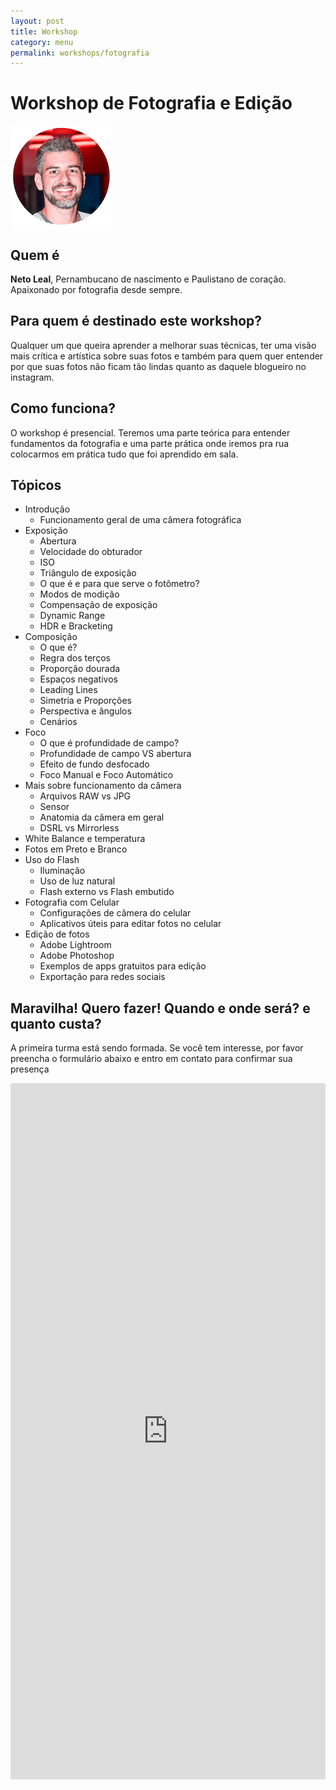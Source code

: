 ```yaml
---
layout: post
title: Workshop
category: menu
permalink: workshops/fotografia
---
```


# Workshop de Fotografia e Edição


![Foto](/assets/img/neto-perfil.png)

## Quem é
**Neto Leal**, Pernambucano de nascimento e Paulistano de coração. <br/>
Apaixonado por fotografia desde sempre.

## Para quem é destinado este workshop?
Qualquer um que queira aprender a melhorar suas técnicas, ter uma visão mais crítica e artística sobre suas fotos e também para quem quer entender por que suas fotos não ficam tão lindas quanto as daquele blogueiro no instagram.

## Como funciona?
O workshop é presencial. Teremos uma parte teórica para entender fundamentos da fotografia e uma parte prática onde iremos pra rua colocarmos em prática tudo que foi aprendido em sala.

## Tópicos

- Introdução
    - Funcionamento geral de uma câmera fotográfica
- Exposição
    - Abertura
    - Velocidade do obturador
    - ISO
    - Triângulo de exposição
    - O que é e para que serve o fotômetro?
    - Modos de modição
    - Compensação de exposição
    - Dynamic Range
    - HDR e Bracketing
- Composição
    - O que é?
    - Regra dos terços
    - Proporção dourada
    - Espaços negativos
    - Leading Lines
    - Simetria e Proporções
    - Perspectiva e ângulos
    - Cenários
- Foco
    - O que é profundidade de campo?
    - Profundidade de campo VS abertura
    - Efeito de fundo desfocado
    - Foco Manual e Foco Automático
- Mais sobre funcionamento da câmera
    - Arquivos RAW vs JPG
    - Sensor
    - Anatomia da câmera em geral
    - DSRL vs Mirrorless
- White Balance e temperatura
- Fotos em Preto e Branco
- Uso do Flash
    - Iluminação
    - Uso de luz natural
    - Flash externo vs Flash embutido
- Fotografia com Celular
    - Configurações de câmera do celular
    - Aplicativos úteis para editar fotos no celular
- Edição de fotos
    - Adobe Lightroom
    - Adobe Photoshop
    - Exemplos de apps gratuitos para edição
    - Exportação para redes sociais

## Maravilha! Quero fazer! Quando e onde será? e quanto custa?

A primeira turma está sendo formada. Se você tem interesse, por favor preencha o formulário abaixo e entro em contato para confirmar sua presença

<iframe src="https://docs.google.com/forms/d/e/1FAIpQLSeRKNu6BQgFD-Yn-5-hoOus1ZhaeiWsFy8vCZjaICstYiWRiA/viewform?embedded=true" width="100%" height="1114" frameborder="0" marginheight="0" marginwidth="0">Loading…</iframe>
